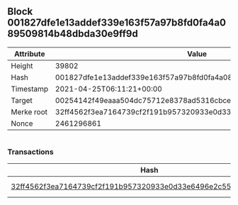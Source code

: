 ## Block 001827dfe1e13addef339e163f57a97b8fd0fa4a089509814b48dbda30e9ff9d

Attribute | Value
--- | ---
Height | 39802
Hash | 001827dfe1e13addef339e163f57a97b8fd0fa4a089509814b48dbda30e9ff9d
Timestamp | 2021-04-25T06:11:21+00:00
Target | 00254142f49eaaa504dc75712e8378ad5316cbcead634704b3734b6271167cc4
Merke root | 32ff4562f3ea7164739cf2f191b957320933e0d33e6496e2c555ba4b5aed8b3e
Nonce | 2461296861

```

```

### Transactions

Hash | Amount
--- | ---
[32ff4562f3ea7164739cf2f191b957320933e0d33e6496e2c555ba4b5aed8b3e](32ff4562f3ea7164739cf2f191b957320933e0d33e6496e2c555ba4b5aed8b3e.md) | 10.00000000 SKEPTI 
